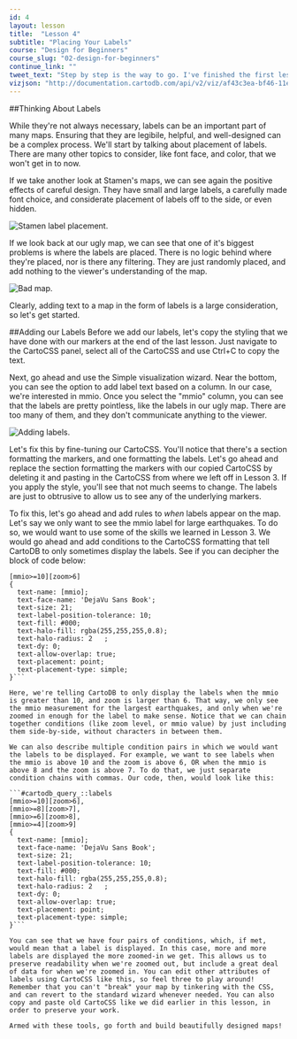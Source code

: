 ```yaml
---
id: 4
layout: lesson
title:  "Lesson 4"
subtitle: "Placing Your Labels"
course: "Design for Beginners"
course_slug: "02-design-for-beginners"
continue_link: ""
tweet_text: "Step by step is the way to go. I've finished the first lesson of the map academy. Check it out"
vizjson: "http://documentation.cartodb.com/api/v2/viz/af43c3ea-bf46-11e3-8153-0edbca4b5057/viz.json"
---
```


##Thinking About Labels

While they're not always necessary, labels can be an important part of many maps. Ensuring that they are legibile, helpful, and well-designed can be a complex process. We'll start by talking about placement of labels. There are many other topics to consider, like font face, and color, that we won't get in to now.

If we take another look at Stamen's maps, we can see again the positive effects of careful design. They have small and large labels, a carefully made font choice, and considerate placement of labels off to the side, or even hidden.

![Stamen label placement.]({{site.baseurl}}/img/course2/lesson4/labelsize.png)

If we look back at our ugly map, we can see that one of it's biggest problems is where the labels are placed. There is no logic behind where they're placed, nor is there any filtering. They are just randomly placed, and add nothing to the viewer's understanding of the map.

![Bad map.]({{site.baseurl}}/img/course2/lesson1/badmap.png)

Clearly, adding text to a map in the form of labels is a large consideration, so let's get started. 

##Adding our Labels
Before we add our labels, let's copy the styling that we have done with our markers at the end of the last lesson. Just navigate to the CartoCSS panel, select all of the CartoCSS and use Ctrl+C to copy the text. 

Next, go ahead and use the Simple visualization wizard. Near the bottom, you can see the option to add label text based on a column. In our case, we're interested in mmio. Once you select the "mmio" column, you can see that the labels are pretty pointless, like the labels in our ugly map. There are too many of them, and they don't communicate anything to the viewer.

![Adding labels.]({{site.baseurl}}/img/course2/lesson4/addlabels.png)

Let's fix this by fine-tuning our CartoCSS. You'll notice that there's a section formatting the markers, and one formatting the labels. Let's go ahead and replace the section formatting the markers with our copied CartoCSS by deleting it and pasting in the CartoCSS from where we left off in Lesson 3. If you apply the style, you'll see that not much seems to change. The labels are just to obtrusive to allow us to see any of the underlying markers.

To fix this, let's go ahead and add rules to _when_ labels appear on the map. Let's say we only want to see the mmio label for large earthquakes. To do so, we would want to use some of the skills we learned in Lesson 3. We would go ahead and add conditions to the CartoCSS formatting that tell CartoDB to only sometimes display the labels. See if you can decipher the block of code below:

``` #cartodb_query_::labels 
[mmio>=10][zoom>6]
{
  text-name: [mmio];
  text-face-name: 'DejaVu Sans Book';
  text-size: 21;
  text-label-position-tolerance: 10;
  text-fill: #000;
  text-halo-fill: rgba(255,255,255,0.8);
  text-halo-radius: 2	;
  text-dy: 0;
  text-allow-overlap: true;
  text-placement: point;
  text-placement-type: simple;
}```

Here, we're telling CartoDB to only display the labels when the mmio is greater than 10, and zoom is larger than 6. That way, we only see the mmio measurement for the largest earthquakes, and only when we're zoomed in enough for the label to make sense. Notice that we can chain together conditions (like zoom level, or mmio value) by just including them side-by-side, without characters in between them.

We can also describe multiple condition pairs in which we would want the labels to be displayed. For example, we want to see labels when the mmio is above 10 and the zoom is above 6, OR when the mmio is above 8 and the zoom is above 7. To do that, we just separate condition chains with commas. Our code, then, would look like this:

```#cartodb_query_::labels 
[mmio>=10][zoom>6],
[mmio>=8][zoom>7],
[mmio>=6][zoom>8],
[mmio>=4][zoom>9]
{
  text-name: [mmio];
  text-face-name: 'DejaVu Sans Book';
  text-size: 21;
  text-label-position-tolerance: 10;
  text-fill: #000;
  text-halo-fill: rgba(255,255,255,0.8);
  text-halo-radius: 2	;
  text-dy: 0;
  text-allow-overlap: true;
  text-placement: point;
  text-placement-type: simple;
}```

You can see that we have four pairs of conditions, which, if met, would mean that a label is displayed. In this case, more and more labels are displayed the more zoomed-in we get. This allows us to preserve readability when we're zoomed out, but include a great deal of data for when we're zoomed in. You can edit other attributes of labels using CartoCSS like this, so feel three to play around! Remember that you can't "break" your map by tinkering with the CSS, and can revert to the standard wizard whenever needed. You can also copy and paste old CartoCSS like we did earlier in this lesson, in order to preserve your work. 

Armed with these tools, go forth and build beautifully designed maps!